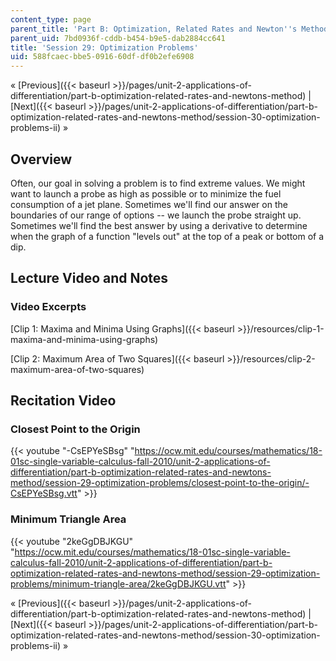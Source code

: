 ```yaml
---
content_type: page
parent_title: 'Part B: Optimization, Related Rates and Newton''s Method'
parent_uid: 7bd0936f-cddb-b454-b9e5-dab2884cc641
title: 'Session 29: Optimization Problems'
uid: 588fcaec-bbe5-0916-60df-df0b2efe6908
---
```


« [Previous]({{< baseurl >}}/pages/unit-2-applications-of-differentiation/part-b-optimization-related-rates-and-newtons-method) | [Next]({{< baseurl >}}/pages/unit-2-applications-of-differentiation/part-b-optimization-related-rates-and-newtons-method/session-30-optimization-problems-ii) »

Overview
--------

Often, our goal in solving a problem is to find extreme values. We might want to launch a probe as high as possible or to minimize the fuel consumption of a jet plane. Sometimes we'll find our answer on the boundaries of our range of options -- we launch the probe straight up. Sometimes we'll find the best answer by using a derivative to determine when the graph of a function "levels out" at the top of a peak or bottom of a dip.

Lecture Video and Notes
-----------------------

### Video Excerpts

[Clip 1: Maxima and Minima Using Graphs]({{< baseurl >}}/resources/clip-1-maxima-and-minima-using-graphs)

[Clip 2: Maximum Area of Two Squares]({{< baseurl >}}/resources/clip-2-maximum-area-of-two-squares)

Recitation Video
----------------

### Closest Point to the Origin

{{< youtube "-CsEPYeSBsg" "https://ocw.mit.edu/courses/mathematics/18-01sc-single-variable-calculus-fall-2010/unit-2-applications-of-differentiation/part-b-optimization-related-rates-and-newtons-method/session-29-optimization-problems/closest-point-to-the-origin/-CsEPYeSBsg.vtt" >}}

### Minimum Triangle Area

{{< youtube "2keGgDBJKGU" "https://ocw.mit.edu/courses/mathematics/18-01sc-single-variable-calculus-fall-2010/unit-2-applications-of-differentiation/part-b-optimization-related-rates-and-newtons-method/session-29-optimization-problems/minimum-triangle-area/2keGgDBJKGU.vtt" >}}

« [Previous]({{< baseurl >}}/pages/unit-2-applications-of-differentiation/part-b-optimization-related-rates-and-newtons-method) | [Next]({{< baseurl >}}/pages/unit-2-applications-of-differentiation/part-b-optimization-related-rates-and-newtons-method/session-30-optimization-problems-ii) »